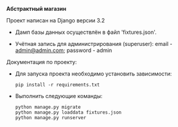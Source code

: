 **Абстрактный магазин**

Проект написан на Django версии 3.2

-   Дамп базы данных осуществлён в файл 'fixtures.json'.

-   Учётная запись для администрирования (superuser): email - admin@admin.com; password - admin

Документация по проекту:

-   Для запуска проекта необходимо установить зависимости:

        pip install -r requirements.txt

-   Выполнить следующие команды:

        python manage.py migrate
        python manage.py loaddata fixtures.json
        python manage.py runserver